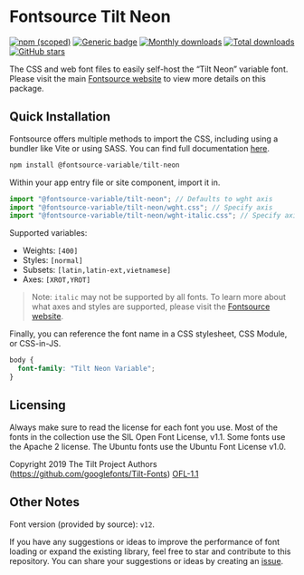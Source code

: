 # Fontsource Tilt Neon

[![npm (scoped)](https://img.shields.io/npm/v/@fontsource-variable/tilt-neon?color=brightgreen)](https://www.npmjs.com/package/@fontsource-variable/tilt-neon) [![Generic badge](https://img.shields.io/badge/fontsource-passing-brightgreen)](https://github.com/fontsource/fontsource) [![Monthly downloads](https://badgen.net/npm/dm/@fontsource-variable/tilt-neon)](https://github.com/fontsource/fontsource) [![Total downloads](https://badgen.net/npm/dt/@fontsource-variable/tilt-neon)](https://github.com/fontsource/fontsource) [![GitHub stars](https://img.shields.io/github/stars/fontsource/fontsource.svg?style=social&label=Star)](https://github.com/fontsource/fontsource/stargazers)

The CSS and web font files to easily self-host the “Tilt Neon” variable font. Please visit the main [Fontsource website](https://fontsource.org/fonts/tilt-neon) to view more details on this package.

## Quick Installation

Fontsource offers multiple methods to import the CSS, including using a bundler like Vite or using SASS. You can find full documentation [here](https://fontsource.org/docs/getting-started/introduction).

```javascript
npm install @fontsource-variable/tilt-neon
```

Within your app entry file or site component, import it in.

```javascript
import "@fontsource-variable/tilt-neon"; // Defaults to wght axis
import "@fontsource-variable/tilt-neon/wght.css"; // Specify axis
import "@fontsource-variable/tilt-neon/wght-italic.css"; // Specify axis and style
```

Supported variables:
- Weights: `[400]`
- Styles: `[normal]`
- Subsets: `[latin,latin-ext,vietnamese]`
- Axes: `[XROT,YROT]`

> Note: `italic` may not be supported by all fonts. To learn more about what axes and styles are supported, please visit the [Fontsource website](https://fontsource.org/fonts/tilt-neon).

Finally, you can reference the font name in a CSS stylesheet, CSS Module, or CSS-in-JS.

```css
body {
  font-family: "Tilt Neon Variable";
}
```

## Licensing
Always make sure to read the license for each font you use. Most of the fonts in the collection use the SIL Open Font License, v1.1. Some fonts use the Apache 2 license. The Ubuntu fonts use the Ubuntu Font License v1.0.

Copyright 2019 The Tilt Project Authors (https://github.com/googlefonts/Tilt-Fonts)
[OFL-1.1](https://openfontlicense.org)

## Other Notes
Font version (provided by source): `v12`.

If you have any suggestions or ideas to improve the performance of font loading or expand the existing library, feel free to star and contribute to this repository. You can share your suggestions or ideas by creating an [issue](https://github.com/fontsource/fontsource/issues).
